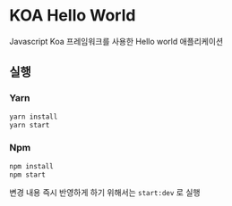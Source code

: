 # KOA Hello World

Javascript Koa 프레임워크를 사용한 Hello world 애플리케이션

## 실행

### Yarn

```sh
yarn install
yarn start
```

### Npm

```sh
npm install
npm start
```

변경 내용 즉시 반영하게 하기 위해서는 `start:dev` 로 실행
